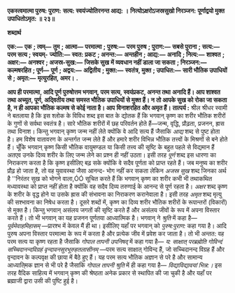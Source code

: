**एकस्त्वमात्मा पुरुष: पुराण:** **सत्य: स्वयंज्योतिरनन्त आद्य: ।** **नित्योऽक्षरोऽजस्रसुखो निरञ्जन:** **पूर्णाद्वयो मुक्त उपाधितोऽमृत: ॥ २३॥** 

**शब्दार्थ** 

**एक:—** **एक** **; त्वम्—** **तुम** **; आत्मा—** **परमात्मा** **; पुरुष:—** **परम पुरुष** **; पुराण:—** **सबसे पुराना** **; सत्य:—** **परम सत्य** **; स्वयम्-** **ज्योति:—** **स्वत: प्रकट** **; अनन्त:—** **अन्तहीन** **; आद्य:—** **अनादि** **; नित्य:—** **शाश्वत** **; अक्षर:—** **अनश्वर** **; अजस्र-सुख:—** **जिसके सुख** **में व्यवधान नहीं डाला जा सकता** **; निरञ्जन:—** **कल्मषरहित** **; पूर्ण—** **पूर्ण** **; अद्वय:—** **अद्वितीय** **; मुक्त:—** **स्वतंत्र, मुक्त** **; उपाधित:—** **सारी भौतिक उपाधियों से** **; अमृत:—** **मृत्युरहित, अमर।** **.** 

**आप ही परमात्मा, आदि पूर्ण पुरुषोत्तम भगवान्, परम सत्य, स्वयंप्रकट, अनन्त तथा** **अनादि हैं। आप शाश्वत तथा अच्युत, पूर्ण, अदि्वतीय तथा समस्त भौतिक उपाधियों से मुक्त हैं। न** **तो आपके सुख को रोका जा सकता है, न ही आपका भौतिक कल्मष से कोई नाता है। आप** **विनाशरहित और अमृत हैं।** **तात्पर्य :** श्रील श्रीधर स्वामी ने बतलाया है कि इस श्लोक के विविध शब्द इस बात के द्योतक हैं कि भगवान् कृष्ण का शरीर भौतिक शरीरों के गुणों से सर्वथा स्वतंत्र है। सारे भौतिक शरीरों में छह परिवर्तन होते हैं—जन्म, वृद्धि, प्रौढ़ता, प्रजनन, ह्रास तथा विनाश। किन्तु भगवान् कृष्ण जन्म नहीं लेते क्योंकि वे आदि सत्य हैं जैसाकि *आद्य* शब्द से पुष्ट होता है। हम विशेष वातावरण के अन्तर्गत जन्म लेते हैं और हमारे शरीर विभिन्न भौतिक तत्त्वों के मिश्रणों से बने होते हैं। चूँकि भगवान् कृष्ण किसी भौतिक वायुमण्डल या किसी तत्त्व की सृष्टि के बहुत पहले से विद्यमान हैं अतएव उनके दिव्य शरीर के लिए जन्म लेने का प्रश्न ही नहीं उठता। इसी तरह *पूर्ण* शब्द इस धारणा का निराकरण करता है कि कृष्ण इसीलिए बढ़ सके क्योंकि वे सदैव पूर्णता को प्राप्त रहते हैं। जब मनुष्य का शरीर प्रौढ़ हो जाता है, तो वह युवावस्था जैसा आनन्द- भोग नहीं कर सकता लेकिन *अजस्र सुख* शब्द जिनका अर्थ है ''निरंतर सुख को भोगने वाला,ÓÓ सूचित करते हैं कि भगवान् कृष्ण का शरीर कभी भी तथाकथित मध्यावस्था को प्राप्त नहीं होता है क्योंकि वह सदैव दिव्य तरुणाई के आनन्द से पूर्ण रहता है। *अक्षर* शब्द कृष्ण के शरीर के वृद्ध होने या उसके ह्रास की संभावना का निराकरण करानेवाला है। इसी तरह *अमृत* शब्द मृत्यु की सश्भावना का निषेध करता है। दूसरे शब्दों में, कृष्ण का दिव्य शरीर भौतिक शरीरों के रूपान्तरों (विकारों) से मुक्त है। किन्तु भगवान् असंलय जगतों की सृष्टि करते हैं और असंलय जीवों के रूप में अपना विस्तार करते हैं। तो भी भगवान् का यह प्रजनन पूर्णतया आध्यात्मिक है। भगवान् ने *श्रुति* में कहा है— *पूर्वमेवाहमिहासम्* —प्रारश्भ में केवल मैं ही था। इसीलिए यहाँ पर भगवान् को *पुरुष:पुराण:* कहा गया है। आदि पुरुष अपना विस्तार परमात्मा के रूप में करता है और प्रत्येक जीव में प्रवेश कर जाता है। तो भी अन्तत: वह परम सत्य या कृष्ण रहता है जैसाकि *गोपाल* *तापनी उपनिषद्* में कहा गया है— *य: साक्षात् परब्रह्मेति गोविन्दं सच्चिदानन्दविग्रहं* *वृन्दावनसुरभूरुहतलासीनम्* —परम सत्य साक्षात् गोविन्द हैं, जो सच्चिदानन्द विग्रह हैं और वृन्दावन के कल्पवृक्ष की छाया में बैठे हुए हैं। यह परम सत्य भौतिक अज्ञान से परे है और सामान्य आध्याति्मक ज्ञान से भी परे है जैसाकि *गोपाल तापनी श्रुति* में ही कहा गया है— *विद्याविद्यावयां भिन्न:।* इस तरह वैदिक साहित्य में भगवान् कृष्ण की श्रेष्ठता अनेक प्रकार से स्थापित की जा चुकी है और यहाँ पर ब्रह्माजी द्वारा उसी की पुष्टि हुई है।  